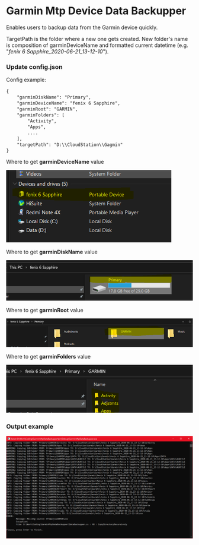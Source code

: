 # Garmin Mtp Device Data Backupper
Enables users to backup data from the Garmin device quickly.

TargetPath is the folder where a new one gets created. New folder's name is composition of garminDeviceName and formatted current datetime (e.g. "*fenix 6 Sapphire_2020-06-21_13-12-10*").

### Update config.json
Config example:
```
{
	"garminDiskName": "Primary",
	"garminDeviceName": "fenix 6 Sapphire",
	"garminRoot": "GARMIN",
	"garminFolders": [
		"Activity",
		"Apps",
		....
	],
	"targetPath": "D:\\CloudStation\\Gagmin"
}
```

Where to get **garminDeviceName** value

![](images/garminDeviceName.png)

Where to get **garminDiskName** value

![](images/garminDiskName.png)

Where to get **garminRoot** value

![](images/garminRoot.png)

Where to get **garminFolders** value

![](images/garminFolders.png)


### Output example

![](images/consoleOutputExample.png)
